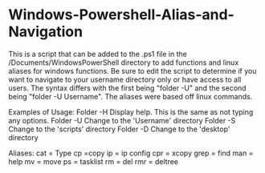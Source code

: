 # Windows-Powershell-Alias-and-Navigation
This is a script that can be added to the .ps1 file in the /Documents/WindowsPowerShell directory to add functions and linux aliases for windows functions.
Be sure to edit the script to determine if you want to navigate to your username directory only or have access to all users. The syntax differs with the first being "folder -U" and the second being "folder -U Username". The aliases were based off linux commands.

Examples of Usage:
     Folder -H         Display help. This is the same as not typing any options.
     Folder -U         Change to the 'Username' directory
     Folder -S         Change to the 'scripts' directory
     Folder -D         Change to the 'desktop' directory
     
Aliases:
cat = Type
cp =copy
ip = ip config 
cpr = xcopy 
grep = find
man = help 
mv = move 
ps = tasklist
rm = del
rmr = deltree
